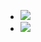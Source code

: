 <ul data-clearing>
  <li><a href="/img/blog/2010/11/17929301-p93.jpg"><img src="/img/blog/2010/11/17929301-p93.jpg" data-caption=""></a></li>
  <li><a href="/img/blog/2010/11/17929303-p95.jpg"><img src="/img/blog/2010/11/17929303-p95.jpg" data-caption=""></a></li>
</ul>